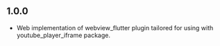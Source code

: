 ## 1.0.0
- Web implementation of webview_flutter plugin tailored for using with youtube_player_iframe package.

